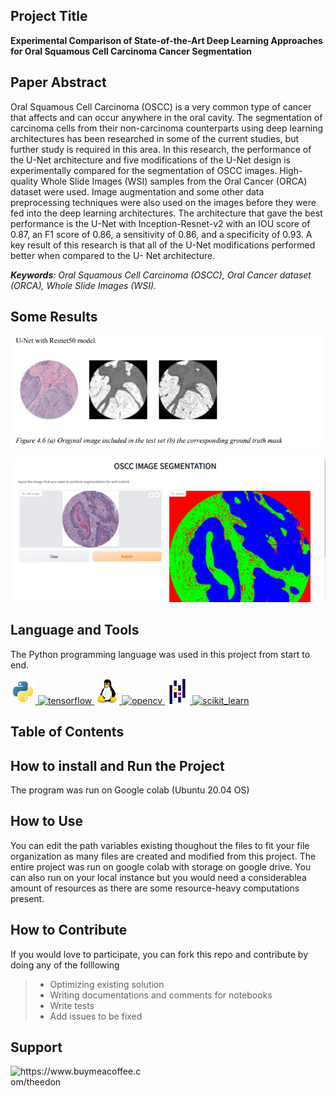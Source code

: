 ## Project Title

**Experimental Comparison of State-of-the-Art Deep Learning Approaches for Oral Squamous Cell Carcinoma Cancer Segmentation**

## Paper Abstract

Oral Squamous Cell Carcinoma (OSCC) is a very common type of cancer that affects and can
occur anywhere in the oral cavity. The segmentation of carcinoma cells from their non-carcinoma
counterparts using deep learning architectures has been researched in some of the current studies,
but further study is required in this area. In this research, the performance of the U-Net
architecture and five modifications of the U-Net design is experimentally compared for the
segmentation of OSCC images. High-quality Whole Slide Images (WSI) samples from the Oral
Cancer (ORCA) dataset were used. Image augmentation and some other data preprocessing
techniques were also used on the images before they were fed into the deep learning architectures.
The architecture that gave the best performance is the U-Net with Inception-Resnet-v2 with an
IOU score of 0.87, an F1 score of 0.86, a sensitivity of 0.86, and a specificity of 0.93. A key result of this research is that all of the U-Net modifications performed better when compared to the U-
Net architecture.

_**Keywords**: Oral Squamous Cell Carcinoma (OSCC), Oral Cancer dataset (ORCA), Whole Slide
Images (WSI)._

## Some Results

![RESNET-50](images/result-RESNET-50.png)

<!-- ![INCEPTION-RESNET-V2](images/result-INCEPTION-RESNET-V2.png) -->

![app-desktop](images/oscc-app-desktop.png)

<!-- ![app-mobile](images/oscc-app-mobile.jpg) -->

## Language and Tools

The Python programming language was used in this project from start to end.

<p align="left">  
<a href="https://www.python.org" target="_blank" rel="noreferrer"> <img src="https://raw.githubusercontent.com/devicons/devicon/master/icons/python/python-original.svg" alt="python" width="40" height="40"/> </a>
<a href="https://www.tensorflow.org" target="_blank" rel="noreferrer"> <img src="https://www.vectorlogo.zone/logos/tensorflow/tensorflow-icon.svg" alt="tensorflow" width="40" height="40"/>
<a href="https://www.linux.org/" target="_blank" rel="noreferrer"> <img src="https://raw.githubusercontent.com/devicons/devicon/master/icons/linux/linux-original.svg" alt="linux" width="40" height="40"/> </a> <a href="https://opencv.org/" target="_blank" rel="noreferrer"> <img src="https://www.vectorlogo.zone/logos/opencv/opencv-icon.svg" alt="opencv" width="40" height="40"/> </a> <a href="https://pandas.pydata.org/" target="_blank" rel="noreferrer"> <img src="https://raw.githubusercontent.com/devicons/devicon/2ae2a900d2f041da66e950e4d48052658d850630/icons/pandas/pandas-original.svg" alt="pandas" width="40" height="40"/> </a>  <a href="https://scikit-learn.org/" target="_blank" rel="noreferrer"> <img src="https://upload.wikimedia.org/wikipedia/commons/0/05/Scikit_learn_logo_small.svg" alt="scikit_learn" width="40" height="40"/> </a>  </a> </p>

## Table of Contents

## How to install and Run the Project

The program was run on Google colab (Ubuntu 20.04 OS)

## How to Use

You can edit the path variables existing thoughout the files to fit your file organization as many files are created and modified from this project. The entire project was run on google colab with storage on google drive. You can also run on your local instance but you would need a considerablea amount of resources as there are some resource-heavy computations present.

## How to Contribute

If you would love to participate, you can fork this repo and contribute by doing any of the folllowing

> - Optimizing existing solution
> - Writing documentations and comments for notebooks
> - Write tests
> - Add issues to be fixed

## Support

<p><a href="https://www.buymeacoffee.com/theedon"> <img align="left" src="https://cdn.buymeacoffee.com/buttons/v2/default-yellow.png" height="50" width="210" alt="https://www.buymeacoffee.com/theedon" /></a></p><br><br>
